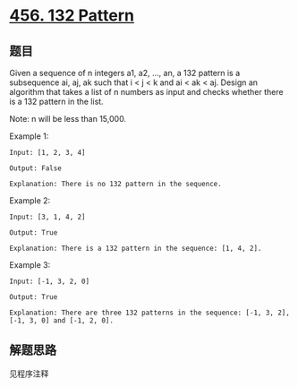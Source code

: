 # [456. 132 Pattern](https://leetcode.com/problems/132-pattern/)

## 题目

Given a sequence of n integers a1, a2, ..., an, a 132 pattern is a subsequence ai, aj, ak such
that i < j < k and ai < ak < aj. Design an algorithm that takes a list of n numbers as input and checks whether there is a 132 pattern in the list.

Note: n will be less than 15,000.

Example 1:

```text
Input: [1, 2, 3, 4]

Output: False

Explanation: There is no 132 pattern in the sequence.
```

Example 2:

```text
Input: [3, 1, 4, 2]

Output: True

Explanation: There is a 132 pattern in the sequence: [1, 4, 2].
```

Example 3:

```text
Input: [-1, 3, 2, 0]

Output: True

Explanation: There are three 132 patterns in the sequence: [-1, 3, 2], [-1, 3, 0] and [-1, 2, 0].
```

## 解题思路

见程序注释
